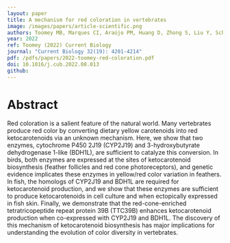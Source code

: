 ```yaml
---
layout: paper
title: A mechanism for red coloration in vertebrates
image: /images/papers/article-scientific.png
authors: Toomey MB, Marques CI, Araújo PM, Huang D, Zhong S, Liu Y, Schreiner GD, Myers CA, Pereira P, Afonso S, Andrade P, Gazda MA, Lopes RJ, Viegas I, Koch R, Haynes ME, Smith DJ, Ogawa Y, Murphy D, Kopec RE, Parichy DM, Carneiro M, Corbo JC.
year: 2022
ref: Toomey (2022) Current Biology
journal: "Current Biology 32(19): 4201-4214"
pdf: /pdfs/papers/2022-toomey-red-coloration.pdf
doi: 10.1016/j.cub.2022.08.013
github:
---
```


# Abstract
Red coloration is a salient feature of the natural world. Many vertebrates produce red color by converting dietary yellow carotenoids into red ketocarotenoids via an unknown mechanism. Here, we show that two enzymes, cytochrome P450 2J19 (CYP2J19) and 3-hydroxybutyrate dehydrogenase 1-like (BDH1L), are sufficient to catalyze this conversion. In birds, both enzymes are expressed at the sites of ketocarotenoid biosynthesis (feather follicles and red cone photoreceptors), and genetic evidence implicates these enzymes in yellow/red color variation in feathers. In fish, the homologs of CYP2J19 and BDH1L are required for ketocarotenoid production, and we show that these enzymes are sufficient to produce ketocarotenoids in cell culture and when ectopically expressed in fish skin. Finally, we demonstrate that the red-cone-enriched tetratricopeptide repeat protein 39B (TTC39B) enhances ketocarotenoid production when co-expressed with CYP2J19 and BDH1L. The discovery of this mechanism of ketocarotenoid biosynthesis has major implications for understanding the evolution of color diversity in vertebrates.